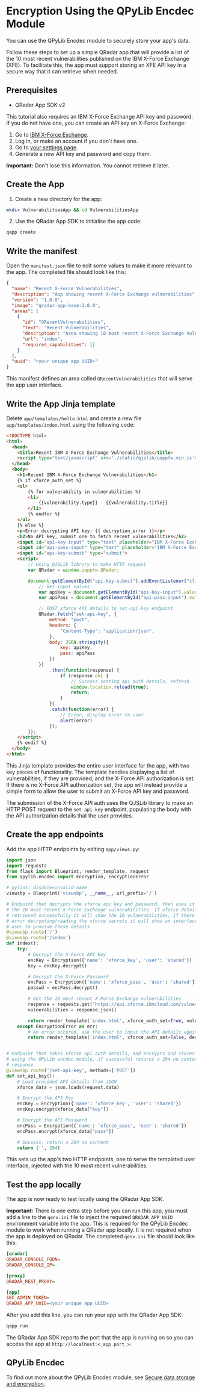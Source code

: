# Encryption Using the QPyLib Encdec Module

You can use the QPyLib Encdec module to securely store your app's data.

Follow these steps to set up a simple QRadar app that will provide a list of the 10 most recent vulnerabilities
published on the IBM X-Force Exchange (XFE). To facilitate this, the app must support storing an XFE API key in
a secure way that it can retrieve when needed.

## Prerequisites

- QRadar App SDK v2

This tutorial also requires an IBM X-Force Exchange API key and password. If you do not have one, you can create an API key on X-Force Exchange:

1. Go to [IBM X-Force Exchange](https://exchange.xforce.ibmcloud.com/).
2. Log in, or make an account if you don't have one.
3. Go to [your settings page](https://exchange.xforce.ibmcloud.com/settings/api).
4. Generate a new API key and password and copy them.

**Important:** Don't lose this information. You cannot retrieve it later.

## Create the App

1. Create a new directory for the app:

```bash
mkdir VulnerabilitiesApp && cd VulnerabilitiesApp
```

2. Use the QRadar App SDK to initialise the app code:

```bash
qapp create
```

## Write the manifest

Open the `manifest.json` file to edit some values to make it more relevant to the app. The completed file should look like this:

```json
{
  "name": "Recent X-Force Vulnerabilities",
  "description": "App showing recent X-Force Exchange vulnerabilities",
  "version": "1.0.0",
  "image": "qradar-app-base:2.0.0",
  "areas": [
    {
      "id": "QRecentVulnerabilities",
      "text": "Recent Vulnerabilities",
      "description": "Area showing 10 most recent X-Force Exchange Vulnerabilities",
      "url": "index",
      "required_capabilities": []
    }
  ],
  "uuid": "<your unique app UUID>"
}
```

This manifest defines an area called `QRecentVulnerabilities` that will serve the app user interface.

## Write the App Jinja template

Delete `app/templates/hello.html` and create a new file `app/templates/index.html` using the following code:

```html
<!DOCTYPE html>
<html>
  <head>
    <title>Recent IBM X-Force Exchange Vulnerabilities</title>
    <script type="text/javascript" src='./static/qjslib/qappfw.min.js'></script>
  </head>
  <body>
    <h1>Recent IBM X-Force Exchange Vulnerabilities</h1>
    {% if xforce_auth_set %}
    <ul>
        {% for vulnerability in vulnerabilities %}
        <li>
            {{vulnerability.type}} - {{vulnerability.title}}
        </li>
        {% endfor %}
    </ul>
    {% else %}
    <p>Error decrypting API key: {{ decryption_error }}</p>
    <h2>No API key, submit one to fetch recent vulnerabilities</h2>
    <input id="api-key-input" type="text" placeholder="IBM X-Force Exchange API Key"/>
    <input id="api-pass-input" type="text" placeholder="IBM X-Force Exchange API Password"/>
    <input id="api-key-submit" type="submit">
    <script>
        // Using QJSLib library to make HTTP request
        var QRadar = window.qappfw.QRadar;

        document.getElementById("api-key-submit").addEventListener("click", function() {
            // Get input values
            var apiKey = document.getElementById("api-key-input").value;
            var apiPass = document.getElementById("api-pass-input").value;

            // POST xforce API details to set-api-key endpoint
            QRadar.fetch("set-api-key", {
                method: "post",
                headers: {
                    "Content-Type": "application/json",
                },
                body: JSON.stringify({
                    key: apiKey,
                    pass: apiPass
                })
            })
                .then(function(response) {
                    if (response.ok) {
                        // Success setting api auth details, refresh
                        window.location.reload(true);
                        return;
                    }
                })
                .catch(function(error) {
                    // Error, display error to user
                    alert(error)
                });
        });
    </script>
    {% endif %}
  </body>
</html>
```

This Jinja template provides the entire user interface for the app, with two key pieces of functionality. The template
handles displaying a list of vulnerabilities, if they are provided, and the X-Force API authorization is set. If
there is no X-Force API authorization set, the app will instead provide a simple form to allow the user to submit an X-Force API key
and password.

The submission of the X-Force API auth uses the QJSLib library to make an HTTP POST request to the `set-api-key`
endpoint, populating the body with the API authorization details that the user provides.

## Create the app endpoints

Add the app HTTP endpoints by editing `app/views.py`:

```python
import json
import requests
from flask import Blueprint, render_template, request
from qpylib.encdec import Encryption, EncryptionError

# pylint: disable=invalid-name
viewsbp = Blueprint('viewsbp', __name__, url_prefix='/')

# Endpoint that decrypts the xforce api key and password, then uses it to get
# the 10 most recent X-Force Exchange vulnerabilities. If xforce details are
# retrieved successfully it will show the 10 vulnerabilities, if there is an
# error decrypting/reading the xforce secrets it will show an interface for the
# user to provide these details
@viewsbp.route('/')
@viewsbp.route('/index')
def index():
    try:
        # Decrypt the X-Force API Key
        encKey = Encryption({'name': 'xforce_key', 'user': 'shared'})
        key = encKey.decrypt()

        # Decrypt the X-Force Password
        encPass = Encryption({'name': 'xforce_pass', 'user': 'shared'})
        passwd = encPass.decrypt()

        # Get the 10 most recent X-Force Exchange vulnerabilities
        response = requests.get("https://api.xforce.ibmcloud.com/vulnerabilities/?limit=10", auth=(key, passwd))
        vulnerabilities = response.json()

        return render_template('index.html', xforce_auth_set=True, vulnerabilities=vulnerabilities)
    except EncryptionError as err:
        # An error occured, ask the user to input the API details again
        return render_template('index.html', xforce_auth_set=False, decryption_error=str(err))


# Endpoint that takes xforce api auth details, and encrypts and stores them
# using the QPyLib encdec module, if successful returns a 204 no content
# response
@viewsbp.route('/set-api-key', methods=['POST'])
def set_api_key():
    # Load provided API details from JSON
    xforce_data = json.loads(request.data)

    # Encrypt the API Key
    encKey = Encryption({'name': 'xforce_key', 'user': 'shared'})
    encKey.encrypt(xforce_data["key"])

    # Encrypt the API Password
    encPass = Encryption({'name': 'xforce_pass', 'user': 'shared'})
    encPass.encrypt(xforce_data["pass"])

    # Success, return a 204 no content
    return ('', 204)
```

This sets up the app's two HTTP endpoints, one to serve the templated user interface, injected with the 10 most recent
vulnerabilities.

## Test the app locally

The app is now ready to test locally using the QRadar App SDK.

**Important:** There is one extra step before you can run this app, you must add a line to the `qenv.ini` file to inject the required
`QRADAR_APP_UUID` environment variable into the app. This is required for the QPyLib Encdec module to work when
running a QRadar app locally. It is not required when the app is deployed on QRadar. The completed `qenv.ini` file should look
like this:

```ini
[qradar]
QRADAR_CONSOLE_FQDN=
QRADAR_CONSOLE_IP=

[proxy]
QRADAR_REST_PROXY=

[app]
SEC_ADMIN_TOKEN=
QRADAR_APP_UUID=<your unique app UUID>
```

After you add this line, you can run your app with the QRadar App SDK:

```bash
qapp run
```

The QRadar App SDK reports the port that the app is running on so you can access the app at `http://localhost:<_app port_>`.

## QPyLib Encdec

To find out more about the QPyLib Encdec module, see 
[Secure data storage and encryption](../documentation/secure_data_storage_and_encryption.md).
